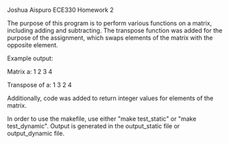 Joshua Aispuro
ECE330
Homework 2

The purpose of this program is to perform various functions on a matrix, including adding and subtracting.
The transpose function was added for the purpose of the assignment, which swaps elements of the matrix
with the opposite element.

Example output:

Matrix a:
1	2
3	4

Transpose of a:
1	3
2	4

Additionally, code was added to return integer values for elements of the matrix.

In order to use the makefile, use either "make test_static" or "make test_dynamic".
Output is generated in the output_static file or output_dynamic file.
